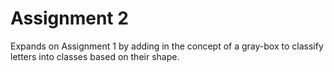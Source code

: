 # Assignment 2

Expands on Assignment 1 by adding in the concept of a gray-box to classify letters into classes based on their shape.
